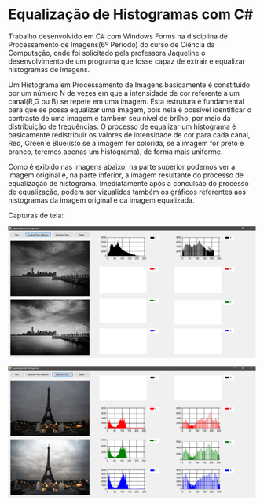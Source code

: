 # Equalização de Histogramas com C# 

  Trabalho desenvolvido em C# com Windows Forms na disciplina de Processamento de Imagens(6º Período) do curso de Ciência da Computação, onde foi solicitado pela professora Jaqueline o desenvolvimento de um programa que fosse capaz de extrair e equalizar histogramas de imagens.

  Um Histograma em Processamento de Imagens basicamente é constituído por um número N de vezes em que a intensidade de cor referente a um canal(R,G ou B) se repete em uma imagem. Esta estrutura é fundamental para que se possa equalizar uma imagem, pois nela é possível identificar o contraste de uma imagem e também seu nível de brilho, por meio da distribuição de frequências. O processo de equalizar um histograma é basicamente redistribuir os valores de intensidade de cor para cada canal, Red, Green e Blue(isto se a imagem for colorida, se a imagem for preto e branco, teremos apenas um histograma), de forma mais uniforme.
  
  Como é exibido nas imagens abaixo, na parte superior podemos ver a imagem original e, na parte inferior, a imagem resultante do processo de equalização de histograma. Imediatamente após a conculsão do processo de equalização, podem ser vizualidos também os gráficos referentes aos histogramas da imagem original e da imagem equalizada.


Capturas de tela:

![Captura equalização Preto e Branco](screenshots/captura_pb.png)

![Captura equalização Cores](screenshots/captura_cores.png)
